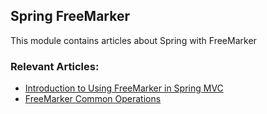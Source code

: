 ## Spring FreeMarker

This module contains articles about Spring with FreeMarker

### Relevant Articles:
- [Introduction to Using FreeMarker in Spring MVC](https://www.baeldung.com/freemarker-in-spring-mvc-tutorial)
- [FreeMarker Common Operations](https://www.baeldung.com/freemarker-operations)

